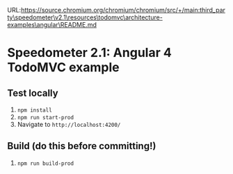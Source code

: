 URL:https://source.chromium.org/chromium/chromium/src/+/main:third_party\speedometer\v2.1\resources\todomvc\architecture-examples\angular\README.md
# Speedometer 2.1: Angular 4 TodoMVC example

## Test locally

1. `npm install`
2. `npm run start-prod`
3. Navigate to `http://localhost:4200/`

## Build (do this before committing!)

1. `npm run build-prod`
